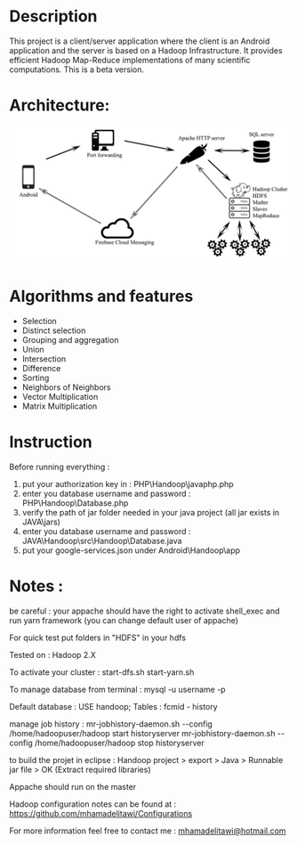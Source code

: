 Description 
============
This project is a client/server application where the client is an Android application and the server is based on a Hadoop Infrastructure. It provides efficient Hadoop Map-Reduce implementations of many scientific computations.
This is a beta version.

Architecture:
=============
![Handoop Architecture](https://github.com/mhamadelitawi/Handoop/blob/master/architecture.png)



Algorithms and features
======================
* Selection
* Distinct selection
* Grouping and aggregation
* Union
* Intersection
* Difference 
* Sorting 
* Neighbors of Neighbors
* Vector Multiplication
* Matrix Multiplication

Instruction 
============
Before running everything : 
1. put your authorization key in : PHP\Handoop\javaphp.php
2. enter you database username and password : PHP\Handoop\Database.php
3. verify the path of jar folder needed in your java project (all jar exists in JAVA\jars)
4. enter you database username and password : JAVA\Handoop\src\Handoop\Database.java
5. put your google-services.json under Android\Handoop\app


Notes : 
=======

be careful : your appache should have the right to activate shell_exec and  run yarn framework (you can change default user of appache)

For quick test put folders in "HDFS" in your hdfs

Tested on : Hadoop 2.X

To activate your cluster : 
start-dfs.sh
start-yarn.sh


To manage database from terminal : 
mysql -u username -p


Default database : 
USE handoop;
Tables : fcmid - history


manage job history : 
mr-jobhistory-daemon.sh --config /home/hadoopuser/hadoop start historyserver
mr-jobhistory-daemon.sh --config /home/hadoopuser/hadoop stop historyserver


to build the projet in eclipse :
Handoop project >  export >  Java > Runnable jar file > OK  (Extract required libraries)


Appache should run on the master

Hadoop configuration notes can be found at : https://github.com/mhamadelitawi/Configurations

For more information feel free to contact me : mhamadelitawi@hotmail.com 
